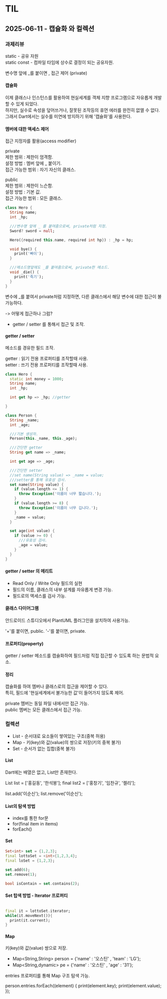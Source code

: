# TIL

## 2025-06-11 - 캡슐화 와 컬렉션

### 과제리뷰

static - 공유 자원    
static const - 컴파일 타임에 상수로 결정이 되는 공유자원.

변수명 앞에 _를 붙이면 , 접근 제어 (private)

#### 캡슐화

이제 클래스나 인스턴스를 활용하여 현실세계를 객체 지향 프로그램으로 자유롭게 개발할 수 있게 되었다.     
하지만, 실수로 속성을 덮어쓰거나, 잘못된 조작등의 휴먼 에러를 완전히 없앨 수 없다.     
그래서 Dart에서는 실수를 미연에 방지하기 위해 '캡슐화'를 사용한다.

#### 멤버에 대한 액세스 제어

접근 지정자를 활용(access modifier)

private    
제한 범위 : 제한이 엄격함.    
설정 방법 : 멤버 앞에 _ 붙이기.     
접근 가능한 범위 : 자기 자신의 클래스.

public    
제한 범위 : 제한이 느슨함.   
설정 방법 : 기본 값.     
접근 가능한 범위 : 모든 클래스.

```dart
class Hero {
  String name;
  int _hp;

  ///변수명 앞에 _ 를 붙여줌으로써, private처럼 지정.
  Sword? sword = null;

  Hero({required this.name, required int hp}) : _hp = hp;

  void bye() {
    print('빠이');
  }

  ///메소드명앞에도 _를 붙여줌으로써, private한 메소드.
  void _die() {
    print('죽기');
  }
}
```

변수에 _를 붙여서 private처럼 지정하면, 다른 클래스에서 해당 변수에 대한 접근이 불가능하다.

-> 어떻게 접근하나 그럼?

- getter / setter 를 통해서 접근 및 조작.

#### getter / setter

메소드를 경유한 필드 조작.

getter : 읽기 전용 프로퍼티를 조작할때 사용.    
setter : 쓰기 전용 프로퍼티를 조작할때 사용.

```dart
class Hero {
  static int money = 1000;
  String name;
  int _hp;

  int get hp => _hp; //getter

}
```

```dart
class Person {
  String _name;
  int _age;

  ///기본 생성자.
  Person(this._name, this._age);

  ///간단한 getter
  String get name => _name;

  int get age => _age;

  ///간단한 setter
  //set name(String value) => _name = value;
  ///setter를 통해 유효성 검사.
  set name(String value) {
    if (value.length <= 1) {
      throw Exception('이름이 너무 짧습니다.');
    }
    if (value.length >= 8) {
      throw Exception('이름이 너무 깁니다.');
    }
    _name = value;
  }

  set age(int value) {
    if (value >= 0) {
      ///유효성 검사.
      _age = value;
    }
  }
}
```

#### getter / setter 의 메리트

- Read Only / Write Only 필드의 실현
- 필드의 이름, 클래스의 내부 설계를 자유롭게 변경 가능.
- 필드로의 액세스를 검사 가능.

#### 클래스 다이어그램

안드로이드 스튜디오에서 PlantUML 플러그인을 설치하여 사용가능.

'+'를 붙이면, public.
'-'를 붙이면, private.

#### 프로퍼티(property)

getter / setter 메소드를 캡슐화하여 필드처럼 직접 접근할 수 있도록 하는 문법적 요소.

#### 정리

캡슐화를 하여 멤버나 클래스로의 접근을 제어할 수 있다.    
특히, 필드에 '현실세계에서 불가능한 값'이 들어가지 않도록 제어.

private 멤버는 동일 파일 내에서만 접근 가능.     
public 멤버는 모든 클래스에서 접근 가능.

### 컬렉션

- List - 순서대로 요소들이 쌓여있는 구조(중복 허용)
- Map - 키(key)와 값(value)의 쌍으로 저장(키의 중복 불가)
- Set - 순서가 없는 집합(중복 불가)

#### List    

Dart에는 배열은 없고, List만 존재한다.

List<String> list = ['홍길동', '한석봉'];
final list2 = <String>['홍창기', '임찬규', '켈리'];

list.add('이순신');
list.remove('이순신');

#### List의 탐색 방법

- index를 통한 for문
- for(final item in items)
- forEach()


#### Set 

```dart
Set<int> set = {1,2,3};
final lottoSet = <int>{1,2,3,4};
final loSet = {1,2,3};

set.add(6);
set.remove(1);

bool isContain = set.contains(2);
```

#### Set 탑색 방법 - Iterator 프로퍼티
```dart

final it = lottoSet.iterator;
while(it.moveNext()){
  print(it.current);
}
```


#### Map 

키(key)와 값(value) 쌍으로 저장.

- Map<String,String> person = {'name' : '오스틴' , 'team' : 'LG'};
- Map<String,dynamic> pe = {'name' : '오스틴' , 'age' : '31'};

entries 프로퍼티를 통해 Map 구조 탐색 가능. 

person.entries.forEach((element) {
    print(element.key);
    print(element.value);
});


